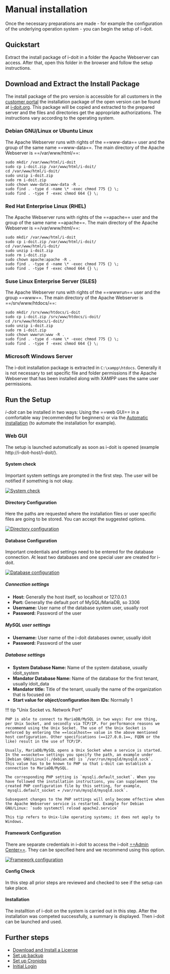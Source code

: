 # Manual installation

Once the necessary preparations are made - for example the configuration of the underlying operation system - you can begin the setup of i-doit.

## Quickstart

Extract the install package of i-doit in a folder the Apache Webserver can access. After that, open this folder in the browser and follow the setup instructions.

## Download and Extract the Install Package

The install package of the pro version is accessible for all customers in the [customer portal](../../system-administration/customer-portal.md) the installation package of the open version can be found at [i-doit.org](https://i-doit.org/). This package will be copied and extracted to the prepared server and the files and directories get the appropriate authorizations. The instructions vary according to the operating system.

### Debian GNU/Linux or Ubuntu Linux

The Apache Webserver runs with rights of the ==www-data== user and the group of the same name ==www-data==. The main directory of the Apache Webserver is ==/var/www/html/==:

```shell
sudo mkdir /var/www/html/i-doit
sudo cp i-doit.zip /var/www/html/i-doit/
cd /var/www/html/i-doit/
sudo unzip i-doit.zip
sudo rm i-doit.zip
sudo chown www-data:www-data -R .
sudo find . -type d -name \* -exec chmod 775 {} \;
sudo find . -type f -exec chmod 664 {} \;
```

### Red Hat Enterprise Linux (RHEL)

The Apache Webserver runs with rights of the ==apache== user and the group of the same name ==apache==. The main directory of the Apache Webserver is ==/var/www/html/==:

```shell
sudo mkdir /var/www/html/i-doit
sudo cp i-doit.zip /var/www/html/i-doit/
cd /var/www/html/i-doit/
sudo unzip i-doit.zip
sudo rm i-doit.zip
sudo chown apache:apache -R .
sudo find . -type d -name \* -exec chmod 775 {} \;
sudo find . -type f -exec chmod 664 {} \;
```

### Suse Linux Enterprise Server (SLES)

The Apache Webserver runs with rights of the ==wwwrun== user and the group ==www==. The main directory of the Apache Webserver is ==/srv/www/htdocs/==:

```shell
sudo mkdir /srv/www/htdocs/i-doit
sudo cp i-doit.zip /srv/www/htdocs/i-doit/
cd /srv/www/htdocs/i-doit/
sudo unzip i-doit.zip
sudo rm i-doit.zip
sudo chown wwwrun:www -R .
sudo find . -type d -name \* -exec chmod 775 {} \;
sudo find . -type f -exec chmod 664 {} \;
```

### Microsoft Windows Server

The i-doit installation package is extracted in `C:\xampp\htdocs`. Generally it is not necessary to set specific file and folder permissions if the Apache Webserver that has been installed along with XAMPP uses the same user permissions.

## Run the Setup

_i-doit_ can be installed in two ways: Using the ==web GUI== in a comfortable way (recommended for beginners) or via the [Automatic installation](../automatic-installation.md) (to automate the installation for example).

### Web GUI

The setup is launched automatically as soon as i-doit is opened (example http://i-doit-host/i-doit/).

#### System check

Important system settings are prompted in the first step. The user will be notified if something is not okay.

[![System check](../../assets/images/en/installation/manual-installation/setup/1-setup.png)](../../assets/images/en/installation/manual-installation/setup/1-setup.png)

#### Directory Configuration

Here the paths are requested where the installation files or user specific files are going to be stored. You can accept the suggested options.

[![Directory configuration](../../assets/images/en/installation/manual-installation/setup/2-setup.png)](../../assets/images/en/installation/manual-installation/setup/2-setup.png)

#### Database Configuration

Important credentials and settings need to be entered for the database connection. At least two databases and one special user are created for i-doit.

[![Database configuration](../../assets/images/en/installation/manual-installation/setup/3-setup.png)](../../assets/images/en/installation/manual-installation/setup/3-setup.png)

##### Connection settings

-   **Host:** Generally the host itself, so localhost or 127.0.0.1
-   **Port:** Generally the default port of MySQL/MariaDB, so 3306
-   **Username:** User name of the database system user, usually root
-   **Password:** Password of the user

##### MySQL user settings

-   **Username:** User name of the i-doit databases owner, usually idoit
-   **Password:** Password of the user

##### Database settings

-   **System Database Name:** Name of the system database, usually idoit_system
-   **Mandator Database Name:** Name of the database for the first tenant, usually idoit_data
-   **Mandator title:** Title of the tenant, usually the name of the organization that is focused on
-   **Start value for object/configuration item IDs:** Normally 1

!!! tip "Unix Socket vs. Network Port"

    PHP is able to connect to MariaDB/MySQL in two ways: For one thing, per Unix Socket, and secondly via TCP/IP. For performance reasons we recommend using the Unix Socket. The use of the Unix Socket is enforced by entering the ==localhost== value in the above mentioned host configuration. Other specifications (==127.0.0.1==, FQDN or the like) result in the use of TCP/IP.

    Usually, MariaDB/MySQL opens a Unix Socket when a service is started. In the ==socket== settings you specify the path, an example under [Debian GNU/Linux](./debian.md) is `/var/run/mysqld/mysqld.sock`.  This value has to be known to PHP so that i-doit can establish a connection to MariaDB/MySQL.

    The corresponding PHP setting is `mysqli.default_socket`. When you have followed the installation instructions, you can supplement the created PHP configuration file by this setting, for example, `mysqli.default_socket = /var/run/mysqld/mysqld.sock`.

    Subsequent changes to the PHP settings will only become effective when the Apache Webserver service is restarted. Example for Debian GNU/Linux: `sudo systemctl reload apache2.service`

    This tip refers to Unix-like operating systems; it does not apply to Windows.

#### Framework Configuration

There are separate credentials in i-doit to access the i-doit [==Admin Center==](../../system-administration/admin-center.md). They can be specified here and we recommend using this option.

[![Framework configuration](../../assets/images/en/installation/manual-installation/setup/4-setup.png)](../../assets/images/en/installation/manual-installation/setup/4-setup.png)

#### Config Check

In this step all prior steps are reviewed and checked to see if the setup can take place.

#### Installation

The installtion of i-doit on the system is carried out in this step. After the installation was competed successfully, a summary is displayed. Then i-doit can be launched and used.

## Further steps

-   [Download and Install a License](../../maintenance-and-operation/activate-license.md)
-   [Set up backup](../../maintenance-and-operation/backup-and-recovery/index.md)
-   [Set up Cronjobs](../../maintenance-and-operation/cronjob-setup.md)
-   [Initial Login](../../basics/initial-login.md)
